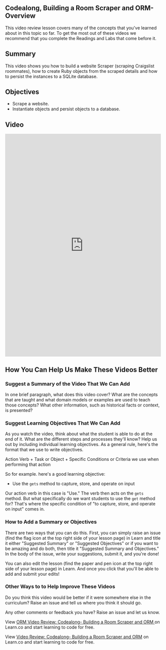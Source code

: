 ## Codealong, Building a Room Scraper and ORM- Overview
This video review lesson covers many of the concepts that you've learned about in this topic so far. To get the most out of these videos we recommend that you complete the Readings and Labs that come before it. 

## Summary

This video shows you how to build a website Scraper (scraping Craigslist roommates), how to create Ruby objects from the scraped details and how to persist the instances to a SQLite database.

## Objectives

* Scrape a website.
* Instantiate objects and persist objects to a database.
## Video
<iframe width="100%" height="720" src="https://www.youtube.com/embed/1eIgKGukBlg?rel=0&amp;showinfo=0" frameborder="0" allowfullscreen></iframe>

## How You Can Help Us Make These Videos Better

### Suggest a Summary of the Video That We Can Add

In one brief paragraph, what does this video cover? What are the concepts that are taught and what domain models or examples are used to teach those concepts? What other information, such as historical facts or context, is presented? 

### Suggest Learning Objectives That We Can Add

As you watch the video, think about what the student is able to do at the end of it. What are the different steps and processes they'll know? Help us out by including individual learning objectives. As a general rule, here's the format that we use to write objectives.

Action Verb + Task or Object + Specific Conditions or Criteria we use when performing that action

So for example. here's a good learning objective: 

- Use the `gets` method to capture, store, and operate on input

Our action verb in this case is "Use." The verb then acts on the `gets` method. But what specifically do we want students to use the `get` method for? That's where the specific condition of "to capture, store, and operate on input" comes in. 


### How to Add a Summary or Objectives

There are two ways that you can do this. First, you can simply raise an issue (find the flag icon at the top right side of your lesson page) in Learn and title it either "Suggested Summary" or "Suggested Objectives" or if you want to be amazing and do both, then title it "Suggested Summary and Objectives."  In the body of the issue, write your suggestions, submit it, and you're done!

You can also edit the lesson (find the paper and pen icon at the top right side of your lesson page) in Learn. And once you click that you'll be able to add and submit your edits!

### Other Ways to to Help Improve These Videos

Do you think this video would be better if it were somewhere else in the curriculum? Raise an issue and tell us where you think it should go. 

Any other comments or feedback you have? Raise an issue and let us know. 
<p class='util--hide'>View <a href='https://learn.co/lessons/orm-video-review-codealong-building-a-room-scraper-and-orm'>ORM Video Review: Codealong- Building a Room Scraper and ORM </a> on Learn.co and start learning to code for free.</p>

<p class='util--hide'>View <a href='https://learn.co/lessons/orm-video-review-codealong-building-a-room-scraper-and-orm'>Video Review: Codealong- Building a Room Scraper and ORM</a> on Learn.co and start learning to code for free.</p>
